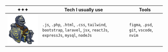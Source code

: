 
| ✦✦✦ | Tech I usually use  | Tools |
| -------------------- | --- | --- |
| ![alt text](https://github.com/Albretus2/Albretus2/blob/main/XwI4.gif) | `.js`, `.php`, `.html`, `.css`, `tailwind`, `bootstrap`, `laravel`, `jsx`, `reactJs`, `expressJs`, `mysql`, `nodeJs`  | `figma`, `.psd`, `git`, `vscode`, `nvim` |
